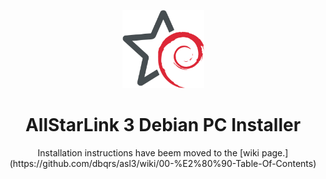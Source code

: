 <p align="center">
  <img
    src="logo200.png"
    alt="Unofficial ASL3/Debian Logo"
    title="ASL3 / Debian"
    width="131"
    height="125"
  />
</p>

<h1 align="center">AllStarLink 3 Debian PC Installer</h1>

<p align="center">
Installation instructions have beem moved to the [wiki page.](https://github.com/dbqrs/asl3/wiki/00-%E2%80%90-Table-Of-Contents)
</p>
